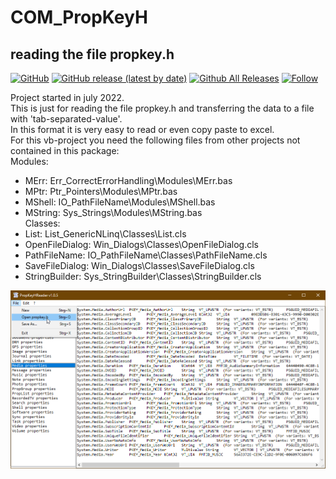 # COM_PropKeyH  
## reading the file propkey.h  

[![GitHub](https://img.shields.io/github/license/OlimilO1402/COM_PropKeyH?style=plastic)](https://github.com/OlimilO1402/COM_PropKeyH/blob/master/LICENSE) 
[![GitHub release (latest by date)](https://img.shields.io/github/v/release/OlimilO1402/COM_PropKeyH?style=plastic)](https://github.com/OlimilO1402/COM_PropKeyH/releases/latest)
[![Github All Releases](https://img.shields.io/github/downloads/OlimilO1402/COM_PropKeyH/total.svg)](https://github.com/OlimilO1402/COM_PropKeyH/releases/download/v1.0.5/ReadPropKeyH_v1.0.5.zip)
[![Follow](https://img.shields.io/github/followers/OlimilO1402.svg?style=social&label=Follow&maxAge=2592000)](https://github.com/OlimilO1402/COM_PropKeyH/watchers)

Project started in july 2022.  
This is just for reading the file propkey.h and transferring the data to a file with 'tab-separated-value'.  
In this format it is very easy to read or even copy paste to excel.  
For this vb-project you need the following files from other projects not contained in this package:  
Modules:  
 * MErr:    Err_CorrectErrorHandling\Modules\MErr.bas  
 * MPtr:    Ptr_Pointers\Modules\MPtr.bas  
 * MShell:  IO_PathFileName\Modules\MShell.bas  
 * MString: Sys_Strings\Modules\MString.bas  
Classes:  
 * List:           List_GenericNLinq\Classes\List.cls  
 * OpenFileDialog: Win_Dialogs\Classes\OpenFileDialog.cls  
 * PathFileName:   IO_PathFileName\Classes\PathFileName.cls  
 * SaveFileDialog: Win_Dialogs\Classes\SaveFileDialog.cls  
 * StringBuilder:  Sys_StringBuilder\Classes\StringBuilder.cls  

![ReadPropKeyH Image](Resources/ReadPropKeyH.png "ReadPropKeyH Image")
